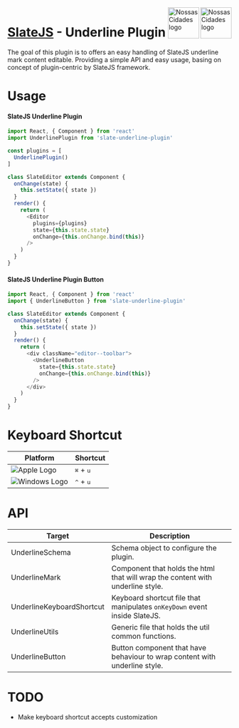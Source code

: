 <img src="https://www.psdmockups.com/wp-content/uploads/2016/07/slatejs-520x292.jpg" alt="Nossas Cidades logo" title="Nossas Cidades" align="right" height="70"/>
<img src="https://avatars2.githubusercontent.com/u/1479357?v=3&s=250" alt="Nossas Cidades logo" title="Nossas Cidades" align="right" height="70"/>

# [SlateJS](https://github.com/ianstormtaylor/slate) - Underline Plugin
The goal of this plugin is to offers an easy handling of SlateJS underline mark content editable. Providing a simple API and easy usage, basing on concept of plugin-centric by SlateJS framework.

# Usage

#### SlateJS Underline Plugin
```js
import React, { Component } from 'react'
import UnderlinePlugin from 'slate-underline-plugin'

const plugins = [
  UnderlinePlugin()
]

class SlateEditor extends Component {
  onChange(state) {
    this.setState({ state })
  }
  render() {
    return (
      <Editor
        plugins={plugins}
        state={this.state.state}
        onChange={this.onChange.bind(this)}
      />
    )
  }
}
```

#### SlateJS Underline Plugin Button
```js
import React, { Component } from 'react'
import { UnderlineButton } from 'slate-underline-plugin'

class SlateEditor extends Component {
  onChange(state) {
    this.setState({ state })
  }
  render() {
    return (
      <div className="editor--toolbar">
        <UnderlineButton
          state={this.state.state}
          onChange={this.onChange.bind(this)}
        />
      </div>
    )
  }
}
```

# Keyboard Shortcut

| Platform                 | Shortcut                     |
|--------------------------|------------------------------|
| ![Apple Logo][apple]     | <kbd>⌘</kbd> + <kbd>u</kbd>  |
| ![Windows Logo][windows] | <kbd>^</kbd> + <kbd>u</kbd>  |

# API

| Target                    | Description                                                                    |
|---------------------------|--------------------------------------------------------------------------------|
| UnderlineSchema           | Schema object to configure the plugin.                                         |
| UnderlineMark             | Component that holds the html that will wrap the content with underline style. |
| UnderlineKeyboardShortcut | Keyboard shortcut file that manipulates `onKeyDown` event inside SlateJS.      |
| UnderlineUtils            | Generic file that holds the util common functions.                             |
| UnderlineButton           | Button component that have behaviour to wrap content with underline style.     |

# TODO

- Make keyboard shortcut accepts customization

[apple]: https://cdn2.iconfinder.com/data/icons/designer-skills/128/apple-ios-system-platform-os-mac-linux-48.png
[windows]: https://cdn2.iconfinder.com/data/icons/designer-skills/128/windows-48.png
